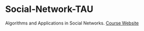 # Social-Network-TAU
Algorithms and Applications in Social Networks.
[Course Website](https://slavanov.com/teaching/sn2223a/)
